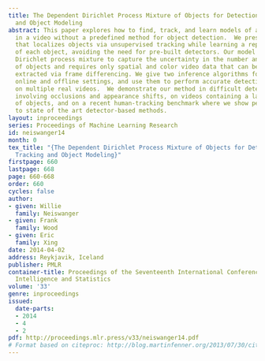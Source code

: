 ```yaml
---
title: The Dependent Dirichlet Process Mixture of Objects for Detection-free Tracking
  and Object Modeling
abstract: This paper explores how to find, track, and learn models of arbitrary objects
  in a video without a predefined method for object detection.  We present a model
  that localizes objects via unsupervised tracking while learning a representation
  of each object, avoiding the need for pre-built detectors. Our model uses a dependent
  Dirichlet process mixture to capture the uncertainty in the number and appearance
  of objects and requires only spatial and color video data that can be efficiently
  extracted via frame differencing. We give two inference algorithms for use in both
  online and offline settings, and use them to perform accurate detection-free tracking
  on multiple real videos.  We demonstrate our method in difficult detection scenarios
  involving occlusions and appearance shifts, on videos containing a large number
  of objects, and on a recent human-tracking benchmark where we show performance comparable
  to state of the art detector-based methods.
layout: inproceedings
series: Proceedings of Machine Learning Research
id: neiswanger14
month: 0
tex_title: "{The Dependent Dirichlet Process Mixture of Objects for Detection-free
  Tracking and Object Modeling}"
firstpage: 660
lastpage: 668
page: 660-668
order: 660
cycles: false
author:
- given: Willie
  family: Neiswanger
- given: Frank
  family: Wood
- given: Eric
  family: Xing
date: 2014-04-02
address: Reykjavik, Iceland
publisher: PMLR
container-title: Proceedings of the Seventeenth International Conference on Artificial
  Intelligence and Statistics
volume: '33'
genre: inproceedings
issued:
  date-parts:
  - 2014
  - 4
  - 2
pdf: http://proceedings.mlr.press/v33/neiswanger14.pdf
# Format based on citeproc: http://blog.martinfenner.org/2013/07/30/citeproc-yaml-for-bibliographies/
---
```

